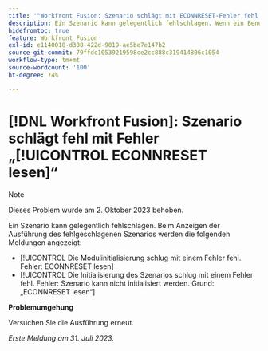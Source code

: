 ```yaml
---
title: '"Workfront Fusion: Szenario schlägt mit ECONNRESET-Fehler fehl'
description: Ein Szenario kann gelegentlich fehlschlagen. Wenn ein Benutzer die Ausführung des fehlgeschlagenen Szenarios anzeigt, werden ihm Fehlermeldungen angezeigt, in denen auf ECONNRESET verwiesen wird.
hidefromtoc: true
feature: Workfront Fusion
exl-id: e1140018-d308-422d-9019-ae5be7e147b2
source-git-commit: 79ffdc10539219598ce2cc888c319414806c1054
workflow-type: tm+mt
source-wordcount: '100'
ht-degree: 74%

---
```


# [!DNL Workfront Fusion]: Szenario schlägt fehl mit Fehler „[!UICONTROL ECONNRESET lesen]“

>[!NOTE]
>
>Dieses Problem wurde am 2. Oktober 2023 behoben.

Ein Szenario kann gelegentlich fehlschlagen. Beim Anzeigen der Ausführung des fehlgeschlagenen Szenarios werden die folgenden Meldungen angezeigt:

* [!UICONTROL Die Modulinitialisierung schlug mit einem Fehler fehl. Fehler: ECONNRESET lesen]
* [!UICONTROL Die Initialisierung des Szenarios schlug mit einem Fehler fehl. Fehler: Szenario kann nicht initialisiert werden. Grund: „ECONNRESET lesen“]

**Problemumgehung**

Versuchen Sie die Ausführung erneut.

_Erste Meldung am 31. Juli 2023._
